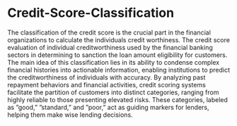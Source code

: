# Credit-Score-Classification

The classification of the credit score is the crucial part in the financial organizations to calculate the individuals credit worthiness. The credit score evaluation of individual creditworthiness used by the financial banking sectors in determining to sanction the loan amount eligibility for customers. The main idea of this classification lies in its ability to condense complex financial histories into actionable information, enabling institutions to predict the creditworthiness of individuals with accuracy. By analyzing past repayment behaviors and financial activities, credit scoring systems facilitate the partition of customers into distinct categories, ranging from highly reliable to those presenting elevated risks. These categories, labeled as ”good,” ”standard,” and ”poor,” act as guiding markers for lenders, helping them make wise lending decisions.
